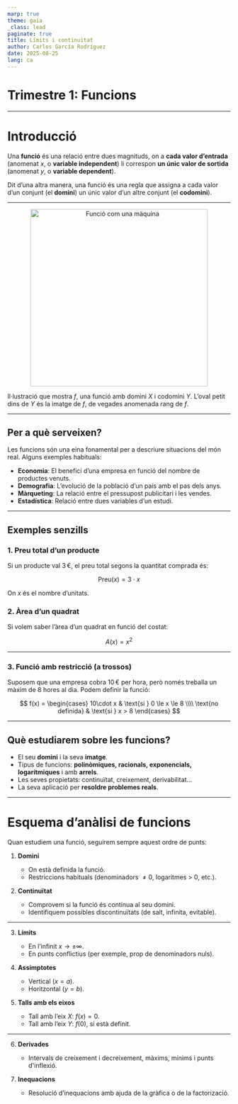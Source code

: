 ```yaml
---
marp: true
theme: gaia
_class: lead
paginate: true
title: Límits i continuitat
author: Carlos García Rodríguez
date: 2025-08-25
lang: ca
---
```


# Trimestre 1: Funcions

---

# Introducció

Una **funció** és una relació entre dues magnituds, on a **cada valor d’entrada** (anomenat $x$, o **variable independent**) li correspon **un únic valor de sortida** (anomenat $y$, o **variable dependent**).

Dit d’una altra manera, una funció és una regla que assigna a cada valor d’un conjunt (el **domini**) un únic valor d’un altre conjunt (el **codomini**).

---

<div style="text-align:center">
<img src="https://upload.wikimedia.org/wikipedia/commons/6/64/Codomain2.SVG" alt="Funció com una màquina" width="400"/>
</div>

Il·lustració que mostra $f$, una funció amb domini $X$ i codomini $Y$. L’oval petit dins de $Y$ és la imatge de $f$, de vegades anomenada rang de $f$.

---

## Per a què serveixen?

Les funcions són una eina fonamental per a descriure situacions del món real. Alguns exemples habituals:

- **Economia**: El benefici d’una empresa en funció del nombre de productes venuts.
- **Demografia**: L’evolució de la població d’un país amb el pas dels anys.
- **Màrqueting**: La relació entre el pressupost publicitari i les vendes.
- **Estadística**: Relació entre dues variables d’un estudi.

---

## Exemples senzills

### 1. Preu total d’un producte

Si un producte val 3 €, el preu total segons la quantitat comprada és:

$$
\text{Preu}(x) = 3 \cdot x
$$

On $x$ és el nombre d’unitats.

### 2. Àrea d’un quadrat

Si volem saber l’àrea d’un quadrat en funció del costat:

$$
A(x) = x^2
$$

---

### 3. Funció amb restricció (a trossos)

Suposem que una empresa cobra 10 € per hora, però només treballa un màxim de 8 hores al dia. Podem definir la funció:

$$
f(x) =
\begin{cases}
10\cdot x & \text{si } 0 \le x \le 8 \\\\
\text{no definida} & \text{si } x > 8
\end{cases}
$$

---

## Què estudiarem sobre les funcions?

- El seu **domini** i la seva **imatge**.
- Tipus de funcions: **polinòmiques, racionals, exponencials, logarítmiques** i amb **arrels**.
- Les seves propietats: continuïtat, creixement, derivabilitat...
- La seva aplicació per **resoldre problemes reals**.

---

# Esquema d’anàlisi de funcions

Quan estudiem una funció, seguirem sempre aquest ordre de punts:

1. **Domini**

   - On està definida la funció.
   - Restriccions habituals (denominadors $≠ 0$, logaritmes > 0, etc.).

2. **Continuïtat**
   - Comprovem si la funció és contínua al seu domini.
   - Identifiquem possibles discontinuïtats (de salt, infinita, evitable).

---

3. **Límits**

   - En l’infinit $x → ±∞$.
   - En punts conflictius (per exemple, prop de denominadors nuls).

4. **Assimptotes**

   - Vertical ($x = a$).
   - Horitzontal ($y = b$).

5. **Talls amb els eixos**
   - Tall amb l’eix $X$: $f(x)=0$.
   - Tall amb l’eix $Y$: $f(0)$, si està definit.

---

6. **Derivades**

   - Intervals de creixement i decreixement, màxims, mínims i punts d'inflexió.

7. **Inequacions**
   - Resolució d’inequacions amb ajuda de la gràfica o de la factorizació.
